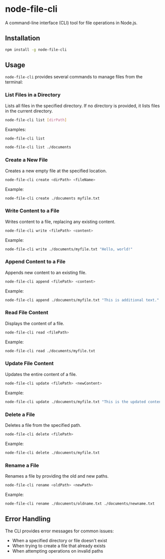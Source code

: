 # node-file-cli

A command-line interface (CLI) tool for file operations in Node.js.

## Installation

```bash
npm install -g node-file-cli
```

## Usage

`node-file-cli` provides several commands to manage files from the terminal:

### List Files in a Directory

Lists all files in the specified directory. If no directory is provided, it lists files in the current directory.

```bash
node-file-cli list [dirPath]
```

Examples:

```bash
node-file-cli list
```

```bash
node-file-cli list ./documents
```

### Create a New File

Creates a new empty file at the specified location.

```bash
node-file-cli create <dirPath> <fileName>
```

Example:

```bash
node-file-cli create ./documents myfile.txt
```

### Write Content to a File

Writes content to a file, replacing any existing content.

```bash
node-file-cli write <filePath> <content>
```

Example:

```bash
node-file-cli write ./documents/myfile.txt "Hello, world!"
```

### Append Content to a File

Appends new content to an existing file.

```bash
node-file-cli append <filePath> <content>
```

Example:

```bash
node-file-cli append ./documents/myfile.txt "This is additional text."
```

### Read File Content

Displays the content of a file.

```bash
node-file-cli read <filePath>
```

Example:

```bash
node-file-cli read ./documents/myfile.txt
```

### Update File Content

Updates the entire content of a file.

```bash
node-file-cli update <filePath> <newContent>
```

Example:

```bash
node-file-cli update ./documents/myfile.txt "This is the updated content."
```

### Delete a File

Deletes a file from the specified path.

```bash
node-file-cli delete <filePath>
```

Example:

```bash
node-file-cli delete ./documents/myfile.txt
```

### Rename a File

Renames a file by providing the old and new paths.

```bash
node-file-cli rename <oldPath> <newPath>
```

Example:

```bash
node-file-cli rename ./documents/oldname.txt ./documents/newname.txt
```

## Error Handling

The CLI provides error messages for common issues:

- When a specified directory or file doesn't exist
- When trying to create a file that already exists
- When attempting operations on invalid paths
